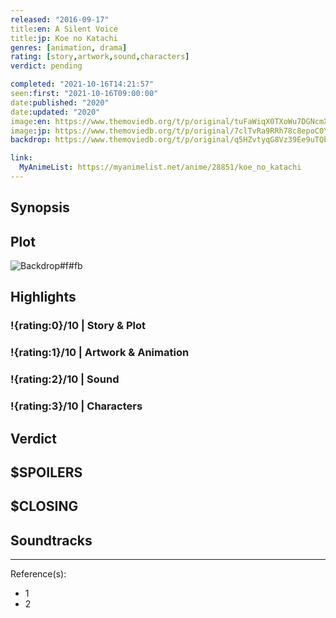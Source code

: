```yaml
---
released: "2016-09-17"
title:en: A Silent Voice
title:jp: Koe no Katachi
genres: [animation, drama]
rating: [story,artwork,sound,characters]
verdict: pending

completed: "2021-10-16T14:21:57"
seen:first: "2021-10-16T09:00:00"
date:published: "2020"
date:updated: "2020"
image:en: https://www.themoviedb.org/t/p/original/tuFaWiqX0TXoWu7DGNcmX3UW7sT.jpg
image:jp: https://www.themoviedb.org/t/p/original/7clTvRa9RRh78c8epoC0YrNZoD6.jpg
backdrop: https://www.themoviedb.org/t/p/original/q5HZvtyqG8Vz39Ee9uTQbLeEml.jpg

link:
  MyAnimeList: https://myanimelist.net/anime/28851/koe_no_katachi
---
```



## Synopsis

## Plot

![Backdrop#f#fb](https://www.themoviedb.org/t/p/original/5lAMQMWpXMsirvtLLvW7cJgEPkU.jpg "Source: TMDB")

## Highlights

### !{rating:0}/10 | Story & Plot

### !{rating:1}/10 | Artwork & Animation

### !{rating:2}/10 | Sound

### !{rating:3}/10 | Characters

## Verdict

## $SPOILERS

## $CLOSING

## Soundtracks

***
Reference(s):

- 1
- 2
